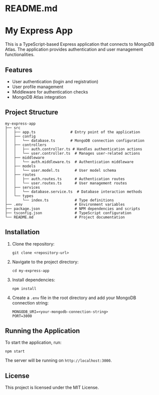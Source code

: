 # README.md

# My Express App

This is a TypeScript-based Express application that connects to MongoDB Atlas. The application provides authentication and user management functionalities.

## Features

- User authentication (login and registration)
- User profile management
- Middleware for authentication checks
- MongoDB Atlas integration

## Project Structure

```
my-express-app
├── src
│   ├── app.ts                # Entry point of the application
│   ├── config
│   │   └── database.ts       # MongoDB connection configuration
│   ├── controllers
│   │   ├── auth.controller.ts # Handles authentication actions
│   │   └── user.controller.ts  # Manages user-related actions
│   ├── middleware
│   │   └── auth.middleware.ts  # Authentication middleware
│   ├── models
│   │   └── user.model.ts       # User model schema
│   ├── routes
│   │   ├── auth.routes.ts      # Authentication routes
│   │   └── user.routes.ts      # User management routes
│   ├── services
│   │   └── database.service.ts  # Database interaction methods
│   └── types
│       └── index.ts            # Type definitions
├── .env                        # Environment variables
├── package.json                # NPM dependencies and scripts
├── tsconfig.json               # TypeScript configuration
└── README.md                   # Project documentation
```

## Installation

1. Clone the repository:
   ```
   git clone <repository-url>
   ```

2. Navigate to the project directory:
   ```
   cd my-express-app
   ```

3. Install dependencies:
   ```
   npm install
   ```

4. Create a `.env` file in the root directory and add your MongoDB connection string:
   ```
   MONGODB_URI=<your-mongodb-connection-string>
   PORT=3000
   ```

## Running the Application

To start the application, run:
```
npm start
```

The server will be running on `http://localhost:3000`.

## License

This project is licensed under the MIT License.